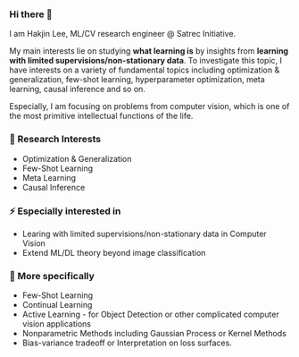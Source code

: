 ### Hi there 👋
I am Hakjin Lee, ML/CV research engineer @ Satrec Initiative.

My main interests lie on studying **what learning is** by insights from **learning with limited supervisions/non-stationary data**.
To investigate this topic, I have interests on a variety of fundamental topics including optimization & generalization, few-shot learning, hyperparameter optimization, meta learning, causal inference and so on.

Especially, I am focusing on problems from computer vision, which is one of the most primitive intellectual functions of the life.

### 🔭 Research Interests
* Optimization & Generalization
* Few-Shot Learning
* Meta Learning
* Causal Inference

### ⚡ Especially interested in
* Learing with limited supervisions/non-stationary data in Computer Vision
* Extend ML/DL theory beyond image classification

### 🤔 More specifically
* Few-Shot Learning
* Continual Learning
* Active Learning - for Object Detection or other complicated computer vision applications
* Nonparametric Methods including Gaussian Process or Kernel Methods
* Bias-variance tradeoff or Interpretation on loss surfaces.

<!--
**nijkah/nijkah** is a ✨ _special_ ✨ repository because its `README.md` (this file) appears on your GitHub profile.

Here are some ideas to get you started:

- 🔭 I’m currently working on ...
- 🌱 I’m currently learning ...
- 👯 I’m looking to collaborate on ...
- 🤔 I’m looking for help with ...
- 💬 Ask me about ...
- 📫 How to reach me: ...
- 😄 Pronouns: ...
- ⚡ Fun fact: ...
-->
